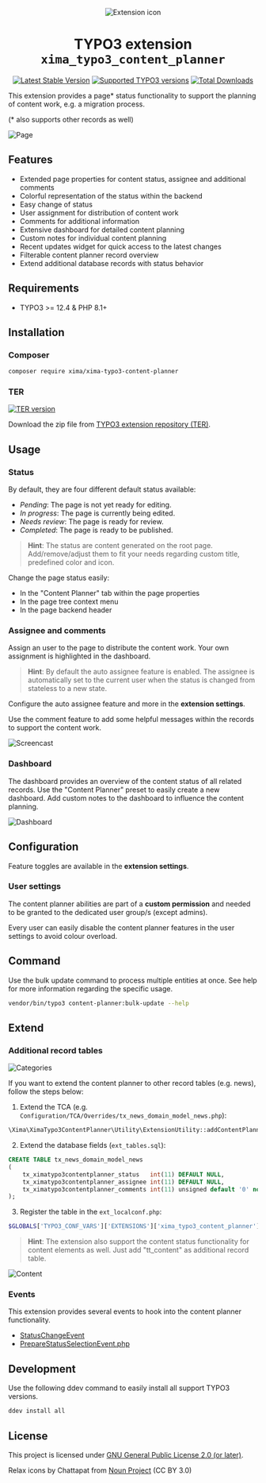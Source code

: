 <div align="center">

![Extension icon](Resources/Public/Icons/Extension.svg)

# TYPO3 extension `xima_typo3_content_planner`

[![Latest Stable Version](https://typo3-badges.dev/badge/xima_typo3_content_planner/version/shields.svg)](https://extensions.typo3.org/extension/xima_typo3_content_planner)
[![Supported TYPO3 versions](https://badgen.net/badge/TYPO3/12%20&%2013/orange)](https://extensions.typo3.org/extension/xima_typo3_content_planner)
[![Total Downloads](https://poser.pugx.org/xima/xima-typo3-content-planner/d/total)](https://packagist.org/packages/xima/xima-typo3-content-planner)


</div>

This extension provides a page* status functionality to support the planning of
content work, e.g. a migration process.

(* also supports other records as well)

![Page](./Documentation/Images/page.png)

## Features

* Extended page properties for content status, assignee and additional comments
* Colorful representation of the status within the backend
* Easy change of status
* User assignment for distribution of content work
* Comments for additional information
* Extensive dashboard for detailed content planning
* Custom notes for individual content planning
* Recent updates widget for quick access to the latest changes
* Filterable content planner record overview
* Extend additional database records with status behavior

## Requirements

* TYPO3 >= 12.4 & PHP 8.1+

## Installation

### Composer

``` bash
composer require xima/xima-typo3-content-planner
```

### TER

[![TER version](https://typo3-badges.dev/badge/xima_typo3_content_planner/version/shields.svg)](https://extensions.typo3.org/extension/xima_typo3_content_planner)

Download the zip file from [TYPO3 extension repository (TER)](https://extensions.typo3.org/extension/xima_typo3_content_planner).

## Usage

### Status

By default, they are four different default status available:

- *Pending*: The page is not yet ready for editing.
- *In progress*: The page is currently being edited.
- *Needs review*: The page is ready for review.
- *Completed*: The page is ready to be published.

> **Hint**: The status are content generated on the root page. Add/remove/adjust them to fit your needs regarding custom title, predefined color and icon.

Change the page status easily:

- In the "Content Planner" tab within the page properties
- In the page tree context menu
- In the page backend header

### Assignee and comments

Assign an user to the page to distribute the content work. Your own assignment is highlighted in the dashboard.

> **Hint**: By default the auto assignee feature is enabled. The assignee is automatically set to the current user when the status is changed from stateless to a new state.

Configure the auto assignee feature and more in the __extension settings__.

Use the comment feature to add some helpful messages within the records to support the content work.

![Screencast](./Documentation/Images/screencast.gif)

### Dashboard

The dashboard provides an overview of the content status of all related records.
Use the "Content Planner" preset to easily create a new dashboard.
Add custom notes to the dashboard to influence the content planning.

![Dashboard](./Documentation/Images/dashboard.png)

## Configuration

Feature toggles are available in the __extension settings__.

### User settings

The content planner abilities are part of a **custom permission** and needed to be granted to the dedicated user group/s (except admins).

Every user can easily disable the content planner features in the user settings to avoid colour overload.

## Command

Use the bulk update command to process multiple entities at once. See help for more information regarding the specific usage.

```bash
vendor/bin/typo3 content-planner:bulk-update --help
```

## Extend

### Additional record tables

![Categories](./Documentation/Images/categories.png)

If you want to extend the content planner to other record tables (e.g. news), follow the steps below:

1. Extend the TCA (e.g. `Configuration/TCA/Overrides/tx_news_domain_model_news.php`):

```php
\Xima\XimaTypo3ContentPlanner\Utility\ExtensionUtility::addContentPlannerTabToTCA('tx_news_domain_model_news');
```

2. Extend the database fields (`ext_tables.sql`):

```sql
CREATE TABLE tx_news_domain_model_news
(
    tx_ximatypo3contentplanner_status   int(11) DEFAULT NULL,
    tx_ximatypo3contentplanner_assignee int(11) DEFAULT NULL,
    tx_ximatypo3contentplanner_comments int(11) unsigned default '0' not null,
);
```

3. Register the table in the `ext_localconf.php`:

```php
$GLOBALS['TYPO3_CONF_VARS']['EXTENSIONS']['xima_typo3_content_planner']['registerAdditionalRecordTables'][] = 'tx_news_domain_model_news';
```

> **Hint**: The extension also support the content status functionality for content elements as well. Just add "tt_content" as additional record table.

![Content](./Documentation/Images/tt_content.png)

### Events

This extension provides several events to hook into the content planner functionality.

- [StatusChangeEvent](Classes/Event/StatusChangeEvent.php)
- [PrepareStatusSelectionEvent.php](Classes/Event/PrepareStatusSelectionEvent.php)

## Development

Use the following ddev command to easily install all support TYPO3 versions.

```bash
ddev install all
```

## License

This project is licensed
under [GNU General Public License 2.0 (or later)](LICENSE.md).

Relax icons by Chattapat
from <a href="https://thenounproject.com/browse/icons/term/relax/" target="_blank" title="relax Icons">
Noun Project</a> (CC BY 3.0)
